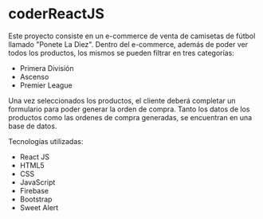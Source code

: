 # coderReactJS

Este proyecto consiste en un e-commerce de venta de camisetas de fútbol llamado "Ponete La Diez".
Dentro del e-commerce, además de poder ver todos los productos, los mismos se pueden filtrar en tres categorías:
- Primera División
- Ascenso
- Premier League

Una vez seleccionados los productos, el cliente deberá completar un formulario para poder generar la orden de compra.
Tanto los datos de los productos como las ordenes de compra generadas, se encuentran en una base de datos.

Tecnologías utilizadas:

-   React JS
-   HTML5
-   CSS
-   JavaScript
-   Firebase
-   Bootstrap
-   Sweet Alert
